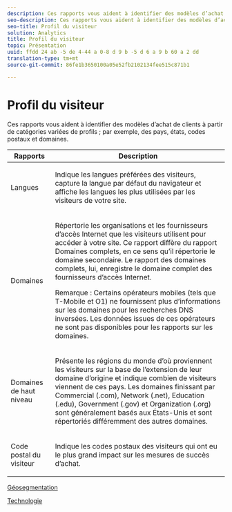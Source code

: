 ```yaml
---
description: Ces rapports vous aident à identifier des modèles d’achat de clients à partir de catégories variées de profils ; par exemple, des pays, états, codes postaux et domaines.
seo-description: Ces rapports vous aident à identifier des modèles d’achat de clients à partir de catégories variées de profils ; par exemple, des pays, états, codes postaux et domaines.
seo-title: Profil du visiteur
solution: Analytics
title: Profil du visiteur
topic: Présentation
uuid: ffdd 24 ab -5 de 4-44 a 0-8 d 9 b -5 d 6 a 9 b 60 a 2 dd
translation-type: tm+mt
source-git-commit: 86fe1b3650100a05e52fb2102134fee515c871b1

---
```



# Profil du visiteur

Ces rapports vous aident à identifier des modèles d’achat de clients à partir de catégories variées de profils ; par exemple, des pays, états, codes postaux et domaines.

<table id="table_B09EA999973A4646BF66DF5D7BEA0820"> 
 <thead> 
  <tr> 
   <th colname="col1" class="entry"> Rapports </th> 
   <th colname="col2" class="entry"> Description </th> 
  </tr> 
 </thead>
 <tbody> 
  <tr> 
   <td colname="col1"> Langues </td> 
   <td colname="col2"> <p> Indique les langues préférées des visiteurs, capture la langue par défaut du navigateur et affiche les langues les plus utilisées par les visiteurs de votre site. </p> </td> 
  </tr> 
  <tr> 
   <td colname="col1"> Domaines </td> 
   <td colname="col2"> <p> Répertorie les organisations et les fournisseurs d’accès Internet que les visiteurs utilisent pour accéder à votre site. Ce rapport diffère du rapport <span class="wintitle">Domaines complets</span>, en ce sens qu’il répertorie le <span class="wintitle">domaine secondaire</span>. Le rapport des domaines complets, lui, enregistre le domaine complet des fournisseurs d’accès Internet. </p> <p> <p>Remarque : Certains opérateurs mobiles (tels que T-Mobile et O1) ne fournissent plus d’informations sur les domaines pour les recherches DNS inversées. Les données issues de ces opérateurs ne sont pas disponibles pour les rapports sur les domaines. </p> </p> </td> 
  </tr> 
  <tr> 
   <td colname="col1"> Domaines de haut niveau </td> 
   <td colname="col2"> <p> Présente les régions du monde d’où proviennent les visiteurs sur la base de l’extension de leur domaine d’origine et indique combien de visiteurs viennent de ces pays. Les domaines finissant par Commercial (.com), Network (.net), Education (.edu), Government (.gov) et Organization (.org) sont généralement basés aux États-Unis et sont répertoriés différemment des autres domaines. </p> </td> 
  </tr> 
  <tr> 
   <td colname="col1"> Code postal du visiteur </td> 
   <td colname="col2"> <p> Indique les codes postaux des visiteurs qui ont eu le plus grand impact sur les mesures de succès d’achat. </p> </td> 
  </tr> 
 </tbody> 
</table>

[Géosegmentation](../../../components/c-variables/dimensionslist/reports-geosegmentation.md#concept_1B9CB209CFD94398B09C913D11648802)

[Technologie](../../../components/c-variables/dimensionslist/reports-technology.md#concept_BD66B540E4AE49D999289B48445A9AFE)
